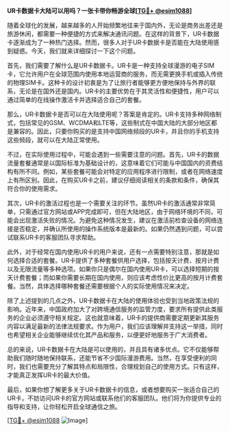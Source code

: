 **UR卡数据卡大陆可以用吗？一张卡带你畅游全球[[TG💪+ @esim1088](https://t.me/s/esim1088)]**

随着全球化的发展，越来越多的人开始频繁地往来于国内外，无论是商务出差还是旅游休闲，都需要一种便捷的方式来解决通讯问题。在这样的背景下，UR卡数据卡逐渐成为了一种热门选择。然而，很多人对于UR卡数据卡是否能在大陆使用感到疑惑。今天，我们就来详细探讨一下这个问题。

首先，我们需要了解什么是UR卡数据卡。UR卡是一种支持全球漫游的电子SIM卡，它允许用户在全球范围内使用本地运营商的服务，而无需更换手机或插入传统的物理SIM卡。这种卡的设计初衷是为了让旅行者能够更方便地保持与外界的联系，无论是在国外还是国内。UR卡的主要优势在于其灵活性和便捷性，用户可以通过简单的在线操作激活卡并选择适合自己的套餐。

那么，UR卡数据卡是否可以在大陆使用呢？答案是肯定的。UR卡支持多种网络制式，包括常见的GSM、WCDMA和LTE等，这些制式在中国大陆的大部分地区都是兼容的。因此，只要你购买的是支持中国网络频段的UR卡，并且你的手机支持这些频段，就可以在大陆正常使用。

不过，在实际使用过程中，可能会遇到一些需要注意的问题。首先，UR卡的数据流量套餐通常是以国际标准为基础设计的，这意味着它们可能与中国国内的资费结构有所不同。例如，某些套餐可能会对特定的应用程序进行限制，或者在网络速度上有所区别。因此，在购买UR卡之前，建议仔细阅读相关的条款和条件，确保其符合你的使用需求。

其次，UR卡的激活过程也是一个需要关注的环节。虽然UR卡的激活通常非常简单，只需通过官方网站或APP完成即可，但在大陆地区，由于网络环境的不同，可能会出现激活失败的情况。为避免这种情况发生，建议在激活前检查设备的网络连接是否稳定，并确认所使用的操作系统版本是最新的。如果仍然遇到问题，可以尝试联系UR卡的客服团队寻求帮助。

此外，对于经常在国内使用UR卡的用户来说，还有一点需要特别注意，那就是如何选择合适的套餐。UR卡提供了多种套餐供用户选择，包括按天计费、按月计费以及无限流量等多种选项。如果你只是偶尔在国内使用UR卡，可以选择短期的按天计费套餐；而如果你需要长期在国内使用，则应该考虑性价比更高的按月计费套餐。当然，具体选择哪种套餐还需要根据个人的实际使用情况来决定。

除了上述提到的几点之外，UR卡数据卡在大陆的使用体验也受到当地政策法规的影响。近年来，中国政府加大了对跨境通信服务的监管力度，要求所有提供此类服务的企业必须遵守相关规定。这也就意味着，UR卡的提供商需要定期更新其服务内容以满足最新的法律法规要求。作为用户，我们应该理解并支持这一举措，同时也希望相关企业能够继续优化其产品和服务，以便更好地服务于广大消费者。

总的来说，UR卡数据卡在大陆是可以使用的，并且具有诸多优点。它不仅能够帮助我们随时随地保持联系，还能节省不少国际漫游费用。当然，在享受便利的同时，我们也需要充分了解其特点和局限性，合理规划自己的使用方式。只有这样，才能真正发挥UR卡的最大价值。

最后，如果你想了解更多关于UR卡数据卡的信息，或者想要购买一张适合自己的UR卡，不妨访问UR卡的官方网站或联系他们的客服团队。他们将为你提供专业的指导和支持，让你轻松开启全球通信之旅。

[[TG💪+ @esim1088](https://t.me/s/esim1088) ![Image](https://i.postimg.cc/4NQfJmqS/Snipaste-2025-05-13-00-14-12.png)]